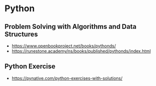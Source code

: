 # Python
## Problem Solving with Algorithms and Data Structures
  -  https://www.openbookproject.net/books/pythonds/
  -  https://runestone.academy/ns/books/published/pythonds/index.html

## Python Exercise 
  - https://pynative.com/python-exercises-with-solutions/
